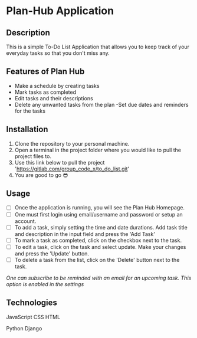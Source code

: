 # Plan-Hub Application
## Description
This is a simple To-Do List Application that allows you to keep track of your everyday tasks so that you don't miss any.

## Features of Plan Hub
- Make a schedule by creating tasks
- Mark tasks as completed
- Edit tasks and their descriptions
- Delete any unwanted tasks from the plan
-Set due dates and reminders for the tasks
  
## Installation
1. Clone the repository to your personal machine.
2. Open a terminal in the project folder where you would like to pull the project files to.
3. Use this link below to pull the project 'https://gitlab.com/group_code_x/to_do_list.git'
4. You are good to go 😎

## Usage
- [ ] Once the application is running, you will see the Plan Hub Homepage.
- [ ] One must first login using email/username and password or setup an account.
- [ ] To add a task, simply setting the time and date durations. Add task title and  description in the input field and press the 'Add Task'
- [ ] To mark a task as completed, click on the checkbox next to the task.
- [ ] To edit a task, click on the task and select update. Make your changes and press the 'Update' button.
- [ ] To delete a task from the list, click on the 'Delete' button next to the task.

*One can subscribe to be reminded with an email for an upcoming task. This option is enabled in the settings*

## Technologies
JavaScript
CSS
HTML

Python
Django